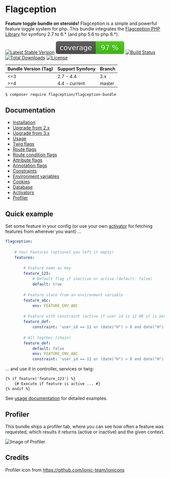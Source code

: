 # Flagception
**Feature toggle bundle on steroids!** Flagception is a simple and powerful feature toggle system for php.
This bundle integrates the [Flagception PHP Library](https://packagist.org/packages/flagception/flagception) for symfony 2.7 to 6.* (and php 5.6 to php 8.*).

[![Latest Stable Version](https://poser.pugx.org/flagception/flagception-bundle/v/stable)](https://packagist.org/packages/flagception/flagception-bundle)
![Coverage Status](https://raw.githubusercontent.com/playox/flagception-bundle/image-data/coverage.svg)
[![Build Status](https://github.com/playox/flagception-bundle/actions/workflows/php.yml/badge.svg)](https://github.com/playox/flagception-bundle/actions)
[![Total Downloads](https://poser.pugx.org/flagception/flagception-bundle/downloads)](https://packagist.org/packages/flagception/flagception-bundle)
[![License](https://poser.pugx.org/flagception/flagception-bundle/license)](https://packagist.org/packages/flagception/flagception-bundle)

| Bundle Version (Tag) | Support Symfony | Branch |
|----------------------|-----------------|--------|
| <=3                  | 2.7 - 4.4       | 3.x    |
| >=4                  | 4.4 - current   | master |

```console
$ composer require flagception/flagception-bundle
```

Documentation
---------------------------
* [Installation](docs/install.md)
* [Upgrade from 2.x](UPGRADE-3.0.md)
* [Upgrade from 3.x](UPGRADE-4.0.md)
* [Usage](docs/usage.md)
* [Twig flags](docs/twig.md)
* [Route flags](docs/route.md)
* [Route condition flags](docs/route_condition.md)
* [Attribute flags](docs/attribute.md)
* [Annotation flags](docs/annotation.md)
* [Constraints](docs/constraint.md)
* [Environment variables](docs/environment.md)
* [Cookies](docs/cookie.md)
* [Database](docs/database.md)
* [Activators](docs/activator.md)
* [Profiler](docs/profiler.md)

Quick example
---------------------------
Set some feature in your config (or use your own [activator](docs/activator.md) for fetching features from wherever you want) ...

```yml
flagception:

    # Your Features (optional you left it empty)
    features:
    
        # Feature name as key
        feature_123:
            # Default flag if inactive or active (default: false)
            default: true
            
        # Feature state from an environment variable
        feature_abc:
            env: FEATURE_ENV_ABC
            
        # Feature with constraint (active if user id is 12 OR it is between 8 am and 6 pm)
        feature_def:
            constraint: 'user_id == 12 or (date("H") > 8 and date("H") < 18)'
                    
        # All togther (chain)
        feature_def:
            default: false
            env: FEATURE_ENV_ABC
            constraint: 'user_id == 12 or (date("H") > 8 and date("H") < 18)'
```

... and use it in controller, services or twig:

```twig
{% if feature('feature_123') %}
    {# Execute if feature is active ... #}
{% endif %}
```

See [usage documentation](docs/usage.md) for detailed examples.

Profiler
---------------------------
This bundle ships a profiler tab, where you can see how often a feature was requested, which results it returns (active or inactive) and 
the given context.

![Image of Profiler](docs/images/profiler.png)

Credits
-------------------------
Profiler icon from https://github.com/ionic-team/ionicons
